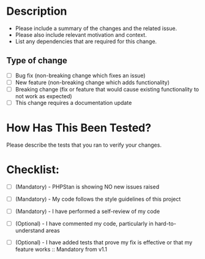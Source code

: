 # Description

- Please include a summary of the changes and the related issue.
- Please also include relevant motivation and context.
- List any dependencies that are required for this change.

## Type of change

- [ ] Bug fix (non-breaking change which fixes an issue)
- [ ] New feature (non-breaking change which adds functionality)
- [ ] Breaking change (fix or feature that would cause existing functionality to not work as expected)
- [ ] This change requires a documentation update

# How Has This Been Tested?

Please describe the tests that you ran to verify your changes.

# Checklist:

- [ ] (Mandatory) - PHPStan is showing NO new issues raised
- [ ] (Mandatory) - My code follows the style guidelines of this project
- [ ] (Mandatory) - I have performed a self-review of my code
- [ ] (Optional)  - I have commented my code, particularly in hard-to-understand areas
- [ ] (Optional)  - I have added tests that prove my fix is effective or that my feature works :: Mandatory from v1.1

